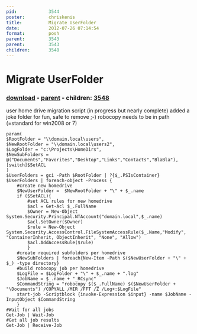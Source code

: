```yaml
---
pid:            3544
poster:         chriskenis
title:          Migrate UserFolder
date:           2012-07-26 07:14:54
format:         posh
parent:         3543
parent:         3543
children:       3548
---
```


# Migrate UserFolder

### [download](3544.ps1) - [parent](3543.md) - children: [3548](3548.md)

user home drive migration script (in progress but nearly complete)
added a joke folder for fun, safe to remove ;-)
robocopy needs to be in path (=standard for win2008 or 7)

```posh
param(
$RootFolder = "\\domain.local\users",
$NewRootFolder = "\\domain.local\users2",
$LogFolder = "c:\Projects\HomeDirs",
$NewSubFolders = @("Documents","Favorites","Desktop","Links","Contacts","BlaBla"),
[switch]$SetACL
)
$UserFolders = gci -Path $RootFolder | ?{$_.PSIsContainer}
$UserFolders | foreach-object -Process {
	#create new homedrive
	$NewUserFolder =  $NewRootFolder + "\" + $_.name
	if ($SetACL){
		#set ACL rules for new homedrive
		$acl = Get-Acl $_.FullName
		$Owner = New-Object System.Security.Principal.NTAccount("domain.local",$_.name)
		$acl.SetOwner($Owner)
		$rule = New-Object System.Security.AccessControl.FileSystemAccessRule($_.Name,"Modify", "ContainerInherit, ObjectInherit", "None", "Allow")
		$acl.AddAccessRule($rule)
		}
	#create required subfolders per homedrive
	$NewSubFolders | foreach{New-Item -Path $($NewUserFolder + "\" + $_) -type directory}
	#build robocopy job per homedrive
	$LogFile = $LogFolder + "\" + $_.name + ".log"
	$JobName = $_.name + "_RCsync"
	$CommandString = "robocopy $($_.FullName) $($NewUserFolder + "\Documents") /COPYALL /MIR /FFT /Z /Log+:$LogFile"
	start-job -Scriptblock {invoke-Expression $input} -name $JobName -InputObject $CommandString
    }
#Wait for all jobs
Get-Job | Wait-Job
#Get all job results
Get-Job | Receive-Job
```

